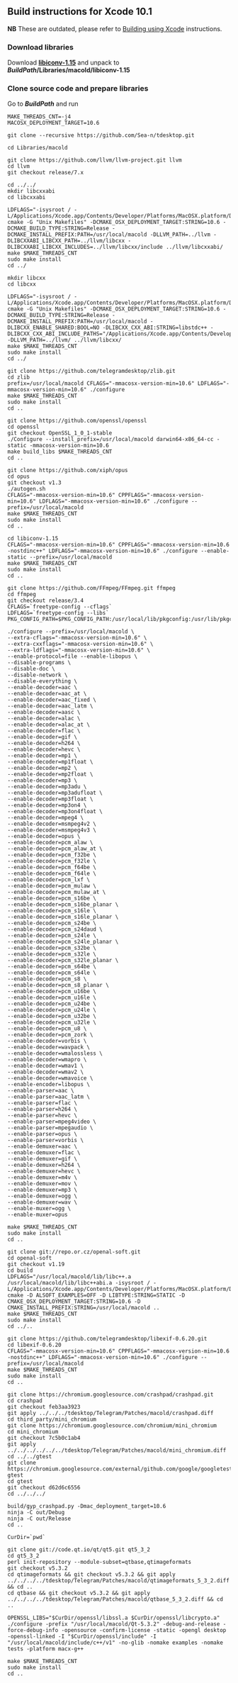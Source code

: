 ## Build instructions for Xcode 10.1

**NB** These are outdated, please refer to [Building using Xcode][xcode] instructions.

### Download libraries

Download [**libiconv-1.15**](http://www.gnu.org/software/libiconv/#downloading) and unpack to ***BuildPath*/Libraries/macold/libiconv-1.15**

### Clone source code and prepare libraries

Go to ***BuildPath*** and run

    MAKE_THREADS_CNT=-j4
    MACOSX_DEPLOYMENT_TARGET=10.6

    git clone --recursive https://github.com/Sea-n/tdesktop.git

    cd Libraries/macold

    git clone https://github.com/llvm/llvm-project.git llvm
    cd llvm
    git checkout release/7.x

    cd ../../
    mkdir libcxxabi
    cd libcxxabi

    LDFLAGS="-isysroot / -L/Applications/Xcode.app/Contents/Developer/Platforms/MacOSX.platform/Developer/SDKs/MacOSX.sdk/usr/lib/" cmake -G "Unix Makefiles" -DCMAKE_OSX_DEPLOYMENT_TARGET:STRING=10.6 -DCMAKE_BUILD_TYPE:STRING=Release -DCMAKE_INSTALL_PREFIX:PATH=/usr/local/macold -DLLVM_PATH=../llvm -DLIBCXXABI_LIBCXX_PATH=../llvm/libcxx -DLIBCXXABI_LIBCXX_INCLUDES=../llvm/libcxx/include ../llvm/libcxxabi/
    make $MAKE_THREADS_CNT
    sudo make install
    cd ../

    mkdir libcxx
    cd libcxx

    LDFLAGS="-isysroot / -L/Applications/Xcode.app/Contents/Developer/Platforms/MacOSX.platform/Developer/SDKs/MacOSX.sdk/usr/lib/" cmake -G "Unix Makefiles" -DCMAKE_OSX_DEPLOYMENT_TARGET:STRING=10.6 -DCMAKE_BUILD_TYPE:STRING=Release -DCMAKE_INSTALL_PREFIX:PATH=/usr/local/macold -DLIBCXX_ENABLE_SHARED:BOOL=NO -DLIBCXX_CXX_ABI:STRING=libstdc++ -DLIBCXX_CXX_ABI_INCLUDE_PATHS="/Applications/Xcode.app/Contents/Developer/Platforms/MacOSX.platform/Developer/SDKs/MacOSX.sdk/usr/include/c++/4.2.1/" -DLLVM_PATH=../llvm/ ../llvm/libcxx/
    make $MAKE_THREADS_CNT
    sudo make install
    cd ../

    git clone https://github.com/telegramdesktop/zlib.git
    cd zlib
    prefix=/usr/local/macold CFLAGS="-mmacosx-version-min=10.6" LDFLAGS="-mmacosx-version-min=10.6" ./configure
    make $MAKE_THREADS_CNT
    sudo make install
    cd ..

    git clone https://github.com/openssl/openssl
    cd openssl
    git checkout OpenSSL_1_0_1-stable
    ./Configure --install_prefix=/usr/local/macold darwin64-x86_64-cc -static -mmacosx-version-min=10.6
    make build_libs $MAKE_THREADS_CNT
    cd ..

    git clone https://github.com/xiph/opus
    cd opus
    git checkout v1.3
    ./autogen.sh
    CFLAGS="-mmacosx-version-min=10.6" CPPFLAGS="-mmacosx-version-min=10.6" LDFLAGS="-mmacosx-version-min=10.6" ./configure --prefix=/usr/local/macold
    make $MAKE_THREADS_CNT
    sudo make install
    cd ..

    cd libiconv-1.15
    CFLAGS="-mmacosx-version-min=10.6" CPPFLAGS="-mmacosx-version-min=10.6 -nostdinc++" LDFLAGS="-mmacosx-version-min=10.6" ./configure --enable-static --prefix=/usr/local/macold
    make $MAKE_THREADS_CNT
    sudo make install
    cd ..

    git clone https://github.com/FFmpeg/FFmpeg.git ffmpeg
    cd ffmpeg
    git checkout release/3.4
    CFLAGS=`freetype-config --cflags`
    LDFLAGS=`freetype-config --libs`
    PKG_CONFIG_PATH=$PKG_CONFIG_PATH:/usr/local/lib/pkgconfig:/usr/lib/pkgconfig:/usr/X11/lib/pkgconfig

    ./configure --prefix=/usr/local/macold \
    --extra-cflags="-mmacosx-version-min=10.6" \
    --extra-cxxflags="-mmacosx-version-min=10.6" \
    --extra-ldflags="-mmacosx-version-min=10.6" \
    --enable-protocol=file --enable-libopus \
    --disable-programs \
    --disable-doc \
    --disable-network \
    --disable-everything \
    --enable-decoder=aac \
    --enable-decoder=aac_at \
    --enable-decoder=aac_fixed \
    --enable-decoder=aac_latm \
    --enable-decoder=aasc \
    --enable-decoder=alac \
    --enable-decoder=alac_at \
    --enable-decoder=flac \
    --enable-decoder=gif \
    --enable-decoder=h264 \
    --enable-decoder=hevc \
    --enable-decoder=mp1 \
    --enable-decoder=mp1float \
    --enable-decoder=mp2 \
    --enable-decoder=mp2float \
    --enable-decoder=mp3 \
    --enable-decoder=mp3adu \
    --enable-decoder=mp3adufloat \
    --enable-decoder=mp3float \
    --enable-decoder=mp3on4 \
    --enable-decoder=mp3on4float \
    --enable-decoder=mpeg4 \
    --enable-decoder=msmpeg4v2 \
    --enable-decoder=msmpeg4v3 \
    --enable-decoder=opus \
    --enable-decoder=pcm_alaw \
    --enable-decoder=pcm_alaw_at \
    --enable-decoder=pcm_f32be \
    --enable-decoder=pcm_f32le \
    --enable-decoder=pcm_f64be \
    --enable-decoder=pcm_f64le \
    --enable-decoder=pcm_lxf \
    --enable-decoder=pcm_mulaw \
    --enable-decoder=pcm_mulaw_at \
    --enable-decoder=pcm_s16be \
    --enable-decoder=pcm_s16be_planar \
    --enable-decoder=pcm_s16le \
    --enable-decoder=pcm_s16le_planar \
    --enable-decoder=pcm_s24be \
    --enable-decoder=pcm_s24daud \
    --enable-decoder=pcm_s24le \
    --enable-decoder=pcm_s24le_planar \
    --enable-decoder=pcm_s32be \
    --enable-decoder=pcm_s32le \
    --enable-decoder=pcm_s32le_planar \
    --enable-decoder=pcm_s64be \
    --enable-decoder=pcm_s64le \
    --enable-decoder=pcm_s8 \
    --enable-decoder=pcm_s8_planar \
    --enable-decoder=pcm_u16be \
    --enable-decoder=pcm_u16le \
    --enable-decoder=pcm_u24be \
    --enable-decoder=pcm_u24le \
    --enable-decoder=pcm_u32be \
    --enable-decoder=pcm_u32le \
    --enable-decoder=pcm_u8 \
    --enable-decoder=pcm_zork \
    --enable-decoder=vorbis \
    --enable-decoder=wavpack \
    --enable-decoder=wmalossless \
    --enable-decoder=wmapro \
    --enable-decoder=wmav1 \
    --enable-decoder=wmav2 \
    --enable-decoder=wmavoice \
    --enable-encoder=libopus \
    --enable-parser=aac \
    --enable-parser=aac_latm \
    --enable-parser=flac \
    --enable-parser=h264 \
    --enable-parser=hevc \
    --enable-parser=mpeg4video \
    --enable-parser=mpegaudio \
    --enable-parser=opus \
    --enable-parser=vorbis \
    --enable-demuxer=aac \
    --enable-demuxer=flac \
    --enable-demuxer=gif \
    --enable-demuxer=h264 \
    --enable-demuxer=hevc \
    --enable-demuxer=m4v \
    --enable-demuxer=mov \
    --enable-demuxer=mp3 \
    --enable-demuxer=ogg \
    --enable-demuxer=wav \
    --enable-muxer=ogg \
    --enable-muxer=opus

    make $MAKE_THREADS_CNT
    sudo make install
    cd ..

    git clone git://repo.or.cz/openal-soft.git
    cd openal-soft
    git checkout v1.19
    cd build
    LDFLAGS="/usr/local/macold/lib/libc++.a /usr/local/macold/lib/libc++abi.a -isysroot / -L/Applications/Xcode.app/Contents/Developer/Platforms/MacOSX.platform/Developer/SDKs/MacOSX.sdk/usr/lib/" cmake -D ALSOFT_EXAMPLES=OFF -D LIBTYPE:STRING=STATIC -D CMAKE_OSX_DEPLOYMENT_TARGET:STRING=10.6 -D CMAKE_INSTALL_PREFIX:STRING=/usr/local/macold ..
    make $MAKE_THREADS_CNT
    sudo make install
    cd ../..

    git clone https://github.com/telegramdesktop/libexif-0.6.20.git
    cd libexif-0.6.20
    CFLAGS="-mmacosx-version-min=10.6" CPPFLAGS="-mmacosx-version-min=10.6 -nostdinc++" LDFLAGS="-mmacosx-version-min=10.6" ./configure --prefix=/usr/local/macold
    make $MAKE_THREADS_CNT
    sudo make install
    cd ..

    git clone https://chromium.googlesource.com/crashpad/crashpad.git
    cd crashpad
    git checkout feb3aa3923
    git apply ../../../tdesktop/Telegram/Patches/macold/crashpad.diff
    cd third_party/mini_chromium
    git clone https://chromium.googlesource.com/chromium/mini_chromium
    cd mini_chromium
    git checkout 7c5b0c1ab4
    git apply ../../../../../../tdesktop/Telegram/Patches/macold/mini_chromium.diff
    cd ../../gtest
    git clone https://chromium.googlesource.com/external/github.com/google/googletest gtest
    cd gtest
    git checkout d62d6c6556
    cd ../../../

    build/gyp_crashpad.py -Dmac_deployment_target=10.6
    ninja -C out/Debug
    ninja -C out/Release
    cd ..

    CurDir=`pwd`

    git clone git://code.qt.io/qt/qt5.git qt5_3_2
    cd qt5_3_2
    perl init-repository --module-subset=qtbase,qtimageformats
    git checkout v5.3.2
    cd qtimageformats && git checkout v5.3.2 && git apply ../../../../tdesktop/Telegram/Patches/macold/qtimageformats_5_3_2.diff && cd ..
    cd qtbase && git checkout v5.3.2 && git apply ../../../../tdesktop/Telegram/Patches/macold/qtbase_5_3_2.diff && cd ..

    OPENSSL_LIBS="$CurDir/openssl/libssl.a $CurDir/openssl/libcrypto.a" ./configure -prefix "/usr/local/macold/Qt-5.3.2" -debug-and-release -force-debug-info -opensource -confirm-license -static -opengl desktop -openssl-linked -I "$CurDir/openssl/include" -I "/usr/local/macold/include/c++/v1" -no-glib -nomake examples -nomake tests -platform macx-g++

    make $MAKE_THREADS_CNT
    sudo make install
    cd ..

[xcode]: building-xcode.md
